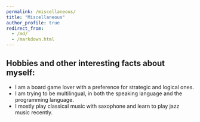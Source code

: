 ```yaml
---
permalink: /miscellaneous/
title: "Miscellaneous"
author_profile: true
redirect_from: 
  - /md/
  - /markdown.html
---
```


## Hobbies and other interesting facts about myself:
* I am a board game lover with a preference for strategic and logical ones.
* I am trying to be multilingual, in both the speaking language and the programming language.
* I mostly play classical music with saxophone and learn to play jazz music recently.
